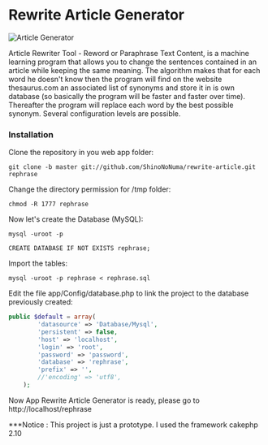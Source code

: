 # Rewrite Article Generator

![Article Generator](https://www.sam-y.ml/img/articlegenerator.png)

Article Rewriter Tool - Reword or Paraphrase Text Content, is a machine learning program that allows you to change the sentences contained in an article while keeping the same meaning. The algorithm makes that for each word he doesn't know then the program will find on the website thesaurus.com an associated list of synonyms and store it in is own database (so basically the program will be faster and faster over time). Thereafter the program will replace each word by the best possible synonym. Several configuration levels are possible. 

### Installation

Clone the repository in you web app folder:

```shell
git clone -b master git://github.com/ShinoNoNuma/rewrite-article.git rephrase
```
Change the directory permission for /tmp folder:

```shell
chmod -R 1777 rephrase
```

Now let's create the Database (MySQL):

```shell
mysql -uroot -p
```
```mysql
CREATE DATABASE IF NOT EXISTS rephrase;
```
Import the tables:
```shell
mysql -uroot -p rephrase < rephrase.sql
```

Edit the file app/Config/database.php to link the project to the database previously created:

```php
public $default = array(
		'datasource' => 'Database/Mysql',
		'persistent' => false,
		'host' => 'localhost',
		'login' => 'root',
		'password' => 'password',
		'database' => 'rephrase',
		'prefix' => '',
		//'encoding' => 'utf8',
	);
```

Now App Rewrite Article Generator is ready, please go to http://localhost/rephrase


***Notice : This project is just a prototype.
	 I used the framework cakephp 2.10
